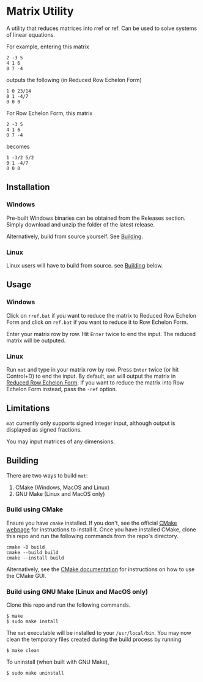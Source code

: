 # Matrix Utility

A utility that reduces matrices into rref or ref. Can be used to solve systems of linear equations.

For example, entering this matrix

```
2 -3 5
4 1 6
0 7 -4
```

outputs the following (in Reduced Row Echelon Form)

```
1 0 23/14
0 1 -4/7
0 0 0
```

For Row Echelon Form, this matrix

```
2 -3 5
4 1 6
0 7 -4
```

becomes

```
1 -3/2 5/2
0 1 -4/7
0 0 0
```

## Installation

### Windows

Pre-built Windows binaries can be obtained from the Releases section. Simply download and unzip the folder of the latest release.

Alternatively, build from source yourself. See [Building](#Building).

### Linux

Linux users will have to build from source. see [Building](#Building) below.

## Usage

### Windows

Click on `rref.bat` if you want to reduce the matrix to Reduced Row Echelon Form and click on `ref.bat` if you want to reduce it to Row Echelon Form.

Enter your matrix row by row. Hit `Enter` twice to end the input. The reduced matrix will be outputed.

### Linux

Run `mat` and type in your matrix row by row. Press `Enter` twice (or hit Control+D) to end the input. By default, `mat` will output the matrix in [Reduced Row Echelon Form](https://en.wikipedia.org/wiki/Row_echelon_form). If you want to reduce the matrix into Row Echelon Form instead, pass the `-ref` option.

## Limitations

`mat` currently only supports signed integer input, although output is displayed as signed fractions.

You may input matrices of any dimensions.

## Building

There are two ways to build `mat`:

1. CMake (Windows, MacOS and Linux)
2. GNU Make (Linux and MacOS only)

### Build using CMake

Ensure you have `cmake` installed. If you don't, see the official [CMake webpage](https://cmake.org/runningcmake/) for instructions to install it. Once you have installed CMake, clone this repo and run the following commands from the repo's directory.

```
cmake -B build
cmake --build build
cmake --install build
```

Alternatively, see the [CMake documentation](https://cmake.org/runningcmake/) for instructions on how to use the CMake GUI.

### Build using GNU Make (Linux and MacOS only)

Clone this repo and run the following commands.

```
$ make
$ sudo make install
```

The `mat` executable will be installed to your `/usr/local/bin`. You may now clean the temporary files created during the build process by running

```
$ make clean
```

To uninstall (when built with GNU Make),

```
$ sudo make uninstall
```
